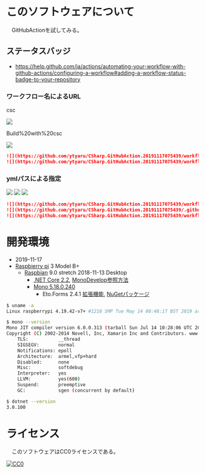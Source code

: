 ﻿# このソフトウェアについて

　GitHubActionを試してみる。

## ステータスバッジ

* https://help.github.com/ja/actions/automating-your-workflow-with-github-actions/configuring-a-workflow#adding-a-workflow-status-badge-to-your-repository

### ワークフロー名によるURL

csc

![](https://github.com/ytyaru/CSharp.GitHubAction.20191117075439/workflows/csc/badge.svg)

Build%20with%20csc

![](https://github.com/ytyaru/CSharp.GitHubAction.20191117075439/workflows/Build%20with%20csc/badge.svg)

```md
![](https://github.com/ytyaru/CSharp.GitHubAction.20191117075439/workflows/csc/badge.svg)
![](https://github.com/ytyaru/CSharp.GitHubAction.20191117075439/workflows/Build%20with%20csc/badge.svg)
```

### ymlパスによる指定

![](https://github.com/ytyaru/CSharp.GitHubAction.20191117075439/workflows/.github/workflows/csc.yml/badge.svg)
![](https://github.com/ytyaru/CSharp.GitHubAction.20191117075439/.github/workflows/csc.yml/badge.svg)
![](https://github.com/ytyaru/CSharp.GitHubAction.20191117075439/workflows/csc.yml/badge.svg)

```md
![](https://github.com/ytyaru/CSharp.GitHubAction.20191117075439/workflows/.github/workflows/csc.yml/badge.svg)
![](https://github.com/ytyaru/CSharp.GitHubAction.20191117075439/.github/workflows/csc.yml/badge.svg)
![](https://github.com/ytyaru/CSharp.GitHubAction.20191117075439/workflows/csc.yml/badge.svg)
```


# 開発環境

* <time datetime="2019-11-17T07:54:23+0900">2019-11-17</time>
* [Raspbierry pi](https://ja.wikipedia.org/wiki/Raspberry_Pi) 3 Model B+
    * [Raspbian](https://www.raspberrypi.org/downloads/raspbian/) 9.0 stretch 2018-11-13 Desktop
        * [.NET Core 2.2](http://ytyaru.hatenablog.com/entry/2020/02/08/000000), [MonoDevelop参照方法](http://ytyaru.hatenablog.com/entry/2020/02/09/000000)
        * [Mono 5.18.0.240](http://ytyaru.hatenablog.com/entry/2020/01/17/000000)
            * Eto.Forms 2.4.1 [拡張機能](http://ytyaru.hatenablog.com/entry/2020/01/23/000000), [NuGetパッケージ](http://ytyaru.hatenablog.com/entry/2020/01/21/000000)

```sh
$ uname -a
Linux raspberrypi 4.19.42-v7+ #1218 SMP Tue May 14 00:48:17 BST 2019 armv7l GNU/Linux
```
```sh
$ mono --version
Mono JIT compiler version 6.0.0.313 (tarball Sun Jul 14 10:28:06 UTC 2019)
Copyright (C) 2002-2014 Novell, Inc, Xamarin Inc and Contributors. www.mono-project.com
	TLS:           __thread
	SIGSEGV:       normal
	Notifications: epoll
	Architecture:  armel,vfp+hard
	Disabled:      none
	Misc:          softdebug 
	Interpreter:   yes
	LLVM:          yes(600)
	Suspend:       preemptive
	GC:            sgen (concurrent by default)
```
```sh
$ dotnet --version
3.0.100
```

# ライセンス

　このソフトウェアはCC0ライセンスである。

[![CC0](http://i.creativecommons.org/p/zero/1.0/88x31.png "CC0")](http://creativecommons.org/publicdomain/zero/1.0/deed.ja)

